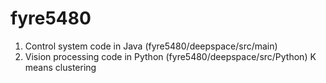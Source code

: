 # fyre5480

1. Control system code in Java (fyre5480/deepspace/src/main)
2. Vision processing code in Python (fyre5480/deepspace/src/Python)
  K means clustering
